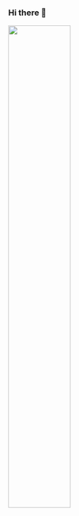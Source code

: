 ### Hi there 👋

<p align="left">
  <img width="50%" src="https://github-readme-stats.vercel.app/api?username=Skylyyun&count_private=true&show_icons=true&theme=shades-of-purple" />
</p>

<!--
**Skylyyun/Skylyyun** is a ✨ _special_ ✨ repository because its `README.md` (this file) appears on your GitHub profile.

Here are some ideas to get you started:

- 🔭 I’m currently working on ...
- 🌱 I’m currently learning ...
- 👯 I’m looking to collaborate on ...
- 🤔 I’m looking for help with ...
- 💬 Ask me about ...
- 📫 How to reach me: ...
- 😄 Pronouns: ...
- ⚡ Fun fact: ...
-->

